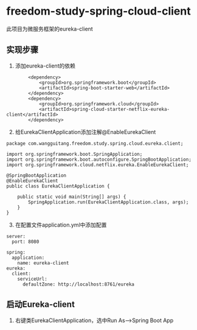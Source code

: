 # freedom-study-spring-cloud-client
此项目为微服务框架的eureka-client


## 实现步骤
1. 添加eureka-client的依赖

```
		<dependency>
			<groupId>org.springframework.boot</groupId>
			<artifactId>spring-boot-starter-web</artifactId>
		</dependency>
		<dependency>
			<groupId>org.springframework.cloud</groupId>
			<artifactId>spring-cloud-starter-netflix-eureka-client</artifactId>
		</dependency>
```

2. 给EurekaClientApplication添加注解@EnableEurekaClient

```
package com.wangguitang.freedom.study.spring.cloud.eureka.client;

import org.springframework.boot.SpringApplication;
import org.springframework.boot.autoconfigure.SpringBootApplication;
import org.springframework.cloud.netflix.eureka.EnableEurekaClient;

@SpringBootApplication
@EnableEurekaClient
public class EurekaClientApplication {

	public static void main(String[] args) {
		SpringApplication.run(EurekaClientApplication.class, args);
	}
}

```

3. 在配置文件application.yml中添加配置

```
server:
  port: 8080
  
spring:
  application:
    name: eureka-client
eureka:
  client:
    serviceUrl:
      defaultZone: http://localhost:8761/eureka
```

## 启动Eureka-client
1. 右键类EurekaClientApplication，选中Run As-->Spring Boot App